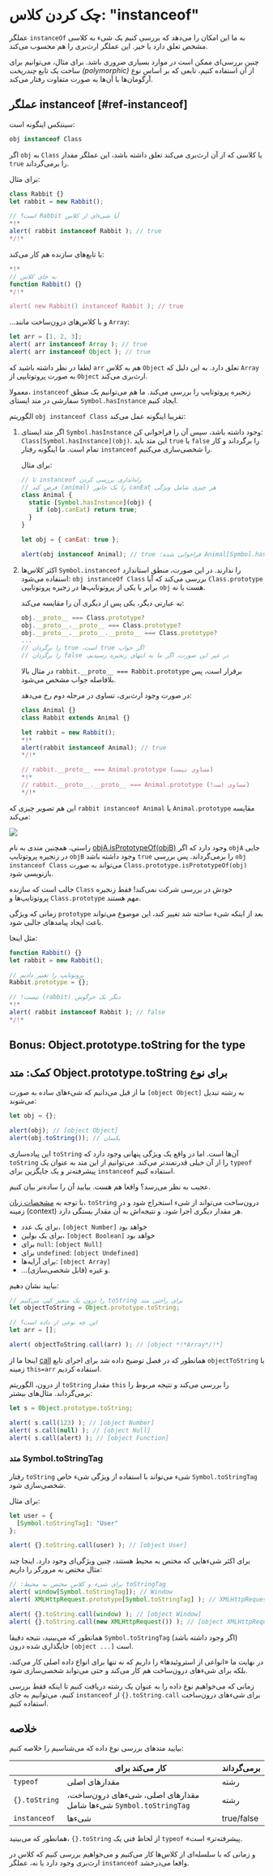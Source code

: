 # چک کردن کلاس: "instanceof"

عملگر `instanceOf` به ما این امکان را می‌دهد که بررسی کنیم یک شیء به کلاسی مشخص تعلق دارد یا خیر. این عملگر ارث‌بری را هم محسوب می‌کند.

چنین بررسی‌ای ممکن است در موارد بسیاری ضروری باشد. برای مثال، می‌توانیم برای ساخت یک تابع *چندریخت (polymorphic)* از آن استفاده کنیم، تابعی که بر اساس نوع آرگومان‌ها با آن‌ها به صورت متفاوت رفتار می‌کند.

## عملگر instanceof [#ref-instanceof]

سینتکس اینگونه است:
```js
obj instanceof Class
```

اگر `obj` به `Class` یا کلاسی که از آن ارث‌بری می‌کند تعلق داشته باشد، این عملگر مقدار `true` را برمی‌گرداند.

برای مثال:

```js run
class Rabbit {}
let rabbit = new Rabbit();

// است؟ Rabbit آیا شیءای از کلاس
*!*
alert( rabbit instanceof Rabbit ); // true
*/!*
```

با تابع‌های سازنده هم کار می‌کند:

```js run
*!*
// به جای کلاس
function Rabbit() {}
*/!*

alert( new Rabbit() instanceof Rabbit ); // true
```

...و با کلاس‌های درون‌ساخت مانند `Array`:

```js run
let arr = [1, 2, 3];
alert( arr instanceof Array ); // true
alert( arr instanceof Object ); // true
```

لطفا در نظر داشته باشید که `arr` هم به کلاس `Object` تعلق دارد. به این دلیل که `Array` به صورت پروتوتایپی از `Object` ارث‌بری می‌کند.

معمولا، `instanceof` زنجیره پروتوتایپ را بررسی می‌کند. ما هم می‌توانیم یک منطق سفارشی در متد ایستای `Symbol.hasInstance` ایجاد کنیم.

الگوریتم `obj instanceof Class` تقریبا اینگونه عمل می‌کند:

1. اگر متد ایستای `Symbol.hasInstance` وجود داشته باشد، سپس آن را فراخوانی کن: `Class[Symbol.hasInstance](obj)`. این متد باید `true` یا `false` را برگرداند و کار تمام است. ما اینگونه رفتار `instanceof` را شخصی‌سازی می‌کنیم.

    برای مثال:

    ```js run
    // تا instanceof راه‌اندازی بررسی کردن
    // فرض کند (animal) را یک جانور canEat هر چیزی شامل ویژگی
    class Animal {
      static [Symbol.hasInstance](obj) {
        if (obj.canEat) return true;
      }
    }

    let obj = { canEat: true };

    alert(obj instanceof Animal); // true :فراخوانی شده Animal[Symbol.hasInstance](obj)
    ```

2. اکثر کلاس‌ها `Symbol.instanceof` را ندارند. در این صورت، منطق استاندارد استفاده می‌شود: `obj instanceOf Class` بررسی می‌کند که آیا `Class.prototype` برابر با یکی از پروتوتایپ‌ها در زجیره پروتوتایپی `obj` هست یا نه.

    به عبارتی دیگر، یکی پس از دیگری آن را مقایسه می‌کند:
    ```js
    obj.__proto__ === Class.prototype?
    obj.__proto__.__proto__ === Class.prototype?
    obj.__proto__.__proto__.__proto__ === Class.prototype?
    ...
    // را برگردان true ،است true اگر جواب
    // را برگردان false ،در غیر این صورت، اگر ما به انتهای زنجیره رسیدیم
    ```

    در مثال بالا `rabbit.__proto__ === Rabbit.prototype` برقرار است، پس بلافاصله جواب مشخص می‌شود.

    در صورت وجود ارث‌بری، تساوی در مرحله دوم رخ می‌دهد:

    ```js run
    class Animal {}
    class Rabbit extends Animal {}

    let rabbit = new Rabbit();
    *!*
    alert(rabbit instanceof Animal); // true
    */!*

    // rabbit.__proto__ === Animal.prototype (مساوی نیست)
    *!*
    // rabbit.__proto__.__proto__ === Animal.prototype (!مساوی است)
    */!*
    ```

این هم تصویر چیزی که `rabbit instanceof Animal` با `Animal.prototype` مقایسه می‌کند:

![](instanceof.svg)

راستی، همچنین متدی به نام [objA.isPrototypeOf(objB)](mdn:js/object/isPrototypeOf) وجود دارد که اگر `objA` جایی در زنجیره پروتوتایپ `objB` وجود داشته باشد `true` را برمی‌گرداند. پس بررسی `obj instanceof Class` می‌تواند به صورت `Class.prototype.isPrototypeOf(obj)` بازنویسی شود.

جالب است که سازنده `Class` خودش در بررسی شرکت نمی‌کند! فقط زنجیره پروتوتایپ‌ها و `Class.prototype` مهم هستند.

زمانی که ویژگی `prototype` بعد از اینکه شیء ساخته شد تغییر کند، این موضوع می‌تواند باعث ایجاد پیامدهای جالبی شود.

مثل اینجا:

```js run
function Rabbit() {}
let rabbit = new Rabbit();

// پروتوتایپ را تغییر دادیم
Rabbit.prototype = {};

// !نیست (rabbit) دیگر یک خرگوش
*!*
alert( rabbit instanceof Rabbit ); // false
*/!*
```

## Bonus: Object.prototype.toString for the type
## کمک: متد Object.prototype.toString برای نوع

ما از قبل می‌دانیم که شیءهای ساده به صورت `[object Object]` به رشته تبدیل می‌شوند:

```js run
let obj = {};

alert(obj); // [object Object]
alert(obj.toString()); // یکسان
```

این پیاده‌سازی `toString` آن‌ها است. اما در واقع یک ویژگی پنهانی وجود دارد که `toString` را از آن خیلی قدرتمندتر می‌کند. می‌توانیم از این متد به عنوان یک `typeof` پیشرفته‌تر و یک جایگزین برای `instanceof` استفاده کنیم.

عجیب به نظر می‌رسد؟ واقعا هم هست. بیایید آن را ساده‌تر بیان کنیم.

با توجه به [مشخصات زبان](https://tc39.github.io/ecma262/#sec-object.prototype.tostring)، `toString` درون‌ساخت می‌تواند از شیء استخراج شود و در زمینه (context) هر مقدار دیگری اجرا شود. و نتیجه‌اش به آن مقدار بستگی دارد.

- برای یک عدد، `[object Number]` خواهد بود
- برای یک بولین، `[object Boolean]` خواهد بود
- برای `null`: `[object Null]`
- برای `undefined`: `[object Undefined]`
- برای آرایه‌ها: `[object Array]`
- ...و غیره (قابل شخصی‌سازی).

بیایید نشان دهیم:

```js run
// را درون یک متغیر کپی می‌کنیم toString برای راحتی متد 
let objectToString = Object.prototype.toString;

// این چه نوعی از داده است؟
let arr = [];

alert( objectToString.call(arr) ); // [object *!*Array*/!*]
```

اینجا ما از [call](mdn:js/function/call) همانطور که در فصل [](info:call-apply-decorators) توضیح داده شد برای اجرای تابع `objectToString` با زمینه `this=arr` استفاده کردیم.

از درون، الگوریتم `toString` مقدار `this` را بررسی می‌کند و نتیجه مربوط را برمی‌گرداند. مثال‌های بیشتر:

```js run
let s = Object.prototype.toString;

alert( s.call(123) ); // [object Number]
alert( s.call(null) ); // [object Null]
alert( s.call(alert) ); // [object Function]
```

### متد Symbol.toStringTag

رفتار `toString` شیء می‌تواند با استفاده از ویژگی شیء خاص `Symbol.toStringTag` شخصی‌سازی شود.

برای مثال:

```js run
let user = {
  [Symbol.toStringTag]: "User"
};

alert( {}.toString.call(user) ); // [object User]
```

برای اکثر شیءهایی که مختص به محیط هستند، چنین ویژگی‌ای وجود دارد. اینجا چند مثال مختص به مرورگر را داریم:

```js run
// :برای شیء و کلاس مختص به محیط toStringTag
alert( window[Symbol.toStringTag]); // Window
alert( XMLHttpRequest.prototype[Symbol.toStringTag] ); // XMLHttpRequest

alert( {}.toString.call(window) ); // [object Window]
alert( {}.toString.call(new XMLHttpRequest()) ); // [object XMLHttpRequest]
```

همانطور که می‌بینید، نتیجه دقیقا `Symbol.toStringTag` (اگر وجود داشته باشد) جایگذاری شده درون `[object ...]` است.

در نهایت ما «انواعی از استروئیدها» را داریم که نه تنها برای انواع داده اصلی کار می‌کند، بلکه برای شیءهای درون‌ساخت هم کار می‌کند و حتی می‌تواند شخصی‌سازی شود.

زمانی که می‌خواهیم نوع داده را به عنوان یک رشته دریافت کنیم تا اینکه فقط بررسی کنیم، می‌توانیم به جای `instanceof` از `{}.toString.call` برای شیءهای درون‌ساخت استفاده کنیم.

## خلاصه

بیایید متدهای بررسی نوع داده که می‌شناسیم را خلاصه کنیم:

|               | کار می‌کند برای   |  برمی‌گرداند      |
|---------------|-------------|---------------|
| `typeof`      | مقدارهای اصلی  |  رشته       |
| `{}.toString` | مقدارهای اصلی، شیءهای درون‌ساخت، شیءها شامل `Symbol.toStringTag`   |       رشته |
| `instanceof`  | شیءها     |  true/false   |

همانطور که می‌بینید، `{}.toString` از لحاظ فنی یک `typeof` «پیشرفته‌تر» است.

و زمانی که با سلسله‌ای از کلاس‌ها کار می‌کنیم و می‌خواهیم بررسی کنیم که کلاس در ارث‌بری وجود دارد یا نه، عملگر `instanceof` واقعا می‌درخشد.
